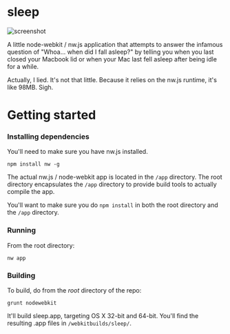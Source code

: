 # sleep

![screenshot](https://cloud.githubusercontent.com/assets/1661310/6768116/df5ce18e-d02e-11e4-9332-99717bd20294.png)

A little node-webkit / nw.js application that attempts to answer the infamous question of "Whoa... when did I fall asleep?" by telling you when you last closed your Macbook lid or when your Mac last fell asleep after being idle for a while.  

Actually, I lied.  It's not that little.  Because it relies on the nw.js runtime, it's like 98MB.  Sigh.

# Getting started

### Installing dependencies
You'll need to make sure you have nw.js installed.

`npm install nw -g`

The actual nw.js / node-webkit app is located in the `/app` directory.  The root directory encapsulates the `/app` directory to provide build tools to actually compile the app.  

You'll want to make sure you do `npm install` in both the root directory and the `/app` directory.

### Running
From the root directory:

`nw app`

### Building
To build, do from the *root* directory of the repo:

`grunt nodewebkit`

It'll build sleep.app, targeting OS X 32-bit and 64-bit.  You'll find the resulting .app files in `/webkitbuilds/sleep/`.